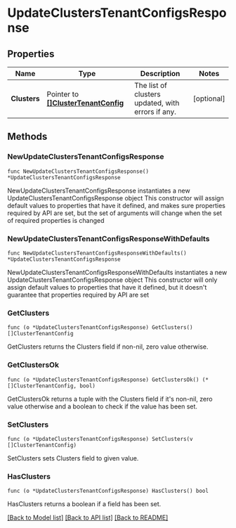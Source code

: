 # UpdateClustersTenantConfigsResponse

## Properties

Name | Type | Description | Notes
------------ | ------------- | ------------- | -------------
**Clusters** | Pointer to [**[]ClusterTenantConfig**](ClusterTenantConfig.md) | The list of clusters updated, with errors if any. | [optional] 

## Methods

### NewUpdateClustersTenantConfigsResponse

`func NewUpdateClustersTenantConfigsResponse() *UpdateClustersTenantConfigsResponse`

NewUpdateClustersTenantConfigsResponse instantiates a new UpdateClustersTenantConfigsResponse object
This constructor will assign default values to properties that have it defined,
and makes sure properties required by API are set, but the set of arguments
will change when the set of required properties is changed

### NewUpdateClustersTenantConfigsResponseWithDefaults

`func NewUpdateClustersTenantConfigsResponseWithDefaults() *UpdateClustersTenantConfigsResponse`

NewUpdateClustersTenantConfigsResponseWithDefaults instantiates a new UpdateClustersTenantConfigsResponse object
This constructor will only assign default values to properties that have it defined,
but it doesn't guarantee that properties required by API are set

### GetClusters

`func (o *UpdateClustersTenantConfigsResponse) GetClusters() []ClusterTenantConfig`

GetClusters returns the Clusters field if non-nil, zero value otherwise.

### GetClustersOk

`func (o *UpdateClustersTenantConfigsResponse) GetClustersOk() (*[]ClusterTenantConfig, bool)`

GetClustersOk returns a tuple with the Clusters field if it's non-nil, zero value otherwise
and a boolean to check if the value has been set.

### SetClusters

`func (o *UpdateClustersTenantConfigsResponse) SetClusters(v []ClusterTenantConfig)`

SetClusters sets Clusters field to given value.

### HasClusters

`func (o *UpdateClustersTenantConfigsResponse) HasClusters() bool`

HasClusters returns a boolean if a field has been set.


[[Back to Model list]](../README.md#documentation-for-models) [[Back to API list]](../README.md#documentation-for-api-endpoints) [[Back to README]](../README.md)


